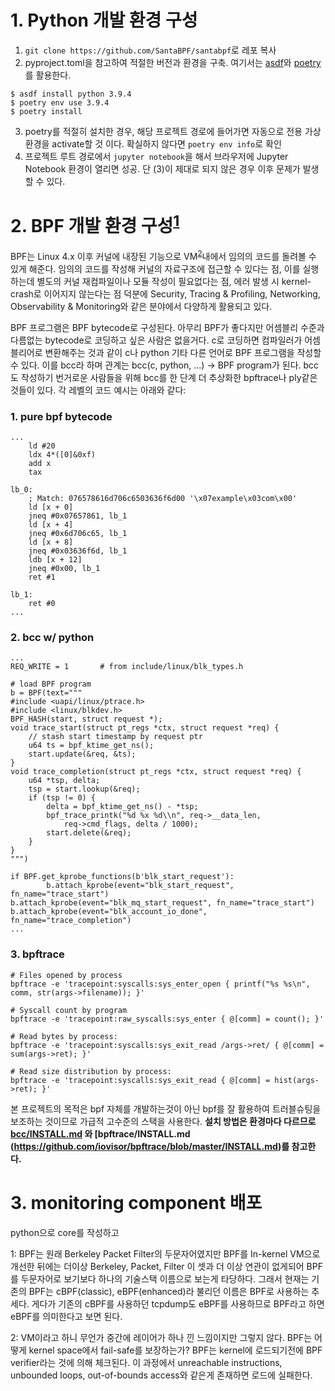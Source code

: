 # 1. Python 개발 환경 구성
1. `git clone https://github.com/SantaBPF/santabpf`로 레포 복사
2. pyproject.toml을 참고하여 적절한 버전과 환경을 구축. 여기서는 [asdf](https://github.com/asdf-vm/asdf)와 [poetry](https://github.com/python-poetry/poetry)를 활용한다.
```
$ asdf install python 3.9.4
$ poetry env use 3.9.4
$ poetry install
```
3. poetry를 적절히 설치한 경우, 해당 프로젝트 경로에 들어가면 자동으로 전용 가상 환경을 activate할 것 이다. 확실하지 않다면 `poetry env info`로 확인
4. 프로젝트 루트 경로에서 `jupyter notebook`을 해서 브라우저에 Jupyter Notebook 환경이 열리면 성공. 단 (3)이 제대로 되지 않은 경우 이후 문제가 발생할 수 있다.

# 2. BPF 개발 환경 구성<sup>[1](#footnote-bpf)</sup>
BPF는 Linux 4.x 이후 커널에 내장된 기능으로 VM<sup>[2](#footnote-vm)</sup>내에서 임의의 코드를 돌려볼 수 있게 해준다.
임의의 코드를 작성해 커널의 자료구조에 접근할 수 있다는 점, 이를 실행하는데 별도의 커널 재컴파일이나 모듈 작성이 필요없다는 점, 에러 발생 시 kernel-crash로 이어지지 않는다는 점
덕분에 Security, Tracing & Profiling, Networking, Observability & Monitoring와 같은 분야에서 다양하게 활용되고 있다.

BPF 프로그램은 BPF bytecode로 구성된다. 아무리 BPF가 좋다지만 어셈블리 수준과 다름없는 bytecode로 코딩하고 싶은 사람은 없을거다. c로 코딩하면 컴파일러가 어셈블리어로 변환해주는 것과 같이
c나 python 기타 다른 언어로 BPF 프로그램을 작성할 수 있다. 이를 bcc라 하며 관계는 bcc(c, python, ...) -> BPF program가 된다. bcc도 작성하기 번거로운 사람들을 위해 bcc를 한 단계 더 추상화한
bpftrace나 ply같은 것들이 있다. 각 레벨의 코드 예시는 아래와 같다:

### 1. pure bpf bytecode
```
...
    ld #20
    ldx 4*([0]&0xf)
    add x
    tax

lb_0:
    ; Match: 076578616d706c6503636f6d00 '\x07example\x03com\x00'
    ld [x + 0]
    jneq #0x07657861, lb_1
    ld [x + 4]
    jneq #0x6d706c65, lb_1
    ld [x + 8]
    jneq #0x03636f6d, lb_1
    ldb [x + 12]
    jneq #0x00, lb_1
    ret #1

lb_1:
    ret #0
...
```


### 2. bcc w/ python
```
...
REQ_WRITE = 1		# from include/linux/blk_types.h

# load BPF program
b = BPF(text="""
#include <uapi/linux/ptrace.h>
#include <linux/blkdev.h>
BPF_HASH(start, struct request *);
void trace_start(struct pt_regs *ctx, struct request *req) {
	// stash start timestamp by request ptr
	u64 ts = bpf_ktime_get_ns();
	start.update(&req, &ts);
}
void trace_completion(struct pt_regs *ctx, struct request *req) {
	u64 *tsp, delta;
	tsp = start.lookup(&req);
	if (tsp != 0) {
		delta = bpf_ktime_get_ns() - *tsp;
		bpf_trace_printk("%d %x %d\\n", req->__data_len,
		    req->cmd_flags, delta / 1000);
		start.delete(&req);
	}
}
""")

if BPF.get_kprobe_functions(b'blk_start_request'):
        b.attach_kprobe(event="blk_start_request", fn_name="trace_start")
b.attach_kprobe(event="blk_mq_start_request", fn_name="trace_start")
b.attach_kprobe(event="blk_account_io_done", fn_name="trace_completion")
...
```

### 3. bpftrace
```
# Files opened by process
bpftrace -e 'tracepoint:syscalls:sys_enter_open { printf("%s %s\n", comm, str(args->filename)); }'

# Syscall count by program
bpftrace -e 'tracepoint:raw_syscalls:sys_enter { @[comm] = count(); }'

# Read bytes by process:
bpftrace -e 'tracepoint:syscalls:sys_exit_read /args->ret/ { @[comm] = sum(args->ret); }'

# Read size distribution by process:
bpftrace -e 'tracepoint:syscalls:sys_exit_read { @[comm] = hist(args->ret); }'
```

본 프로젝트의 목적은 bpf 자체를 개발하는것이 아닌 bpf를 잘 활용하여 트러블슈팅을 보조하는 것이므로 가급적 고수준의 스택을 사용한다.
**설치 방법은 환경마다 다르므로 [bcc/INSTALL.md](https://github.com/iovisor/bcc/blob/master/INSTALL.md) 와 [bpftrace/INSTALL.md (https://github.com/iovisor/bpftrace/blob/master/INSTALL.md)를 참고한다.**

# 3. monitoring component 배포
python으로 core를 작성하고 

<a name="footnote-bpf">1</a>: BPF는 원래 Berkeley Packet Filter의 두문자어였지만 BPF를 In-kernel VM으로 개선한 뒤에는 더이상 Berkeley, Packet, Filter 이 셋과 더 이상 연관이 없게되어
BPF를 두문자어로 보기보다 하나의 기술스택 이름으로 보는게 타당하다. 그래서 현재는 기존의 BPF는 cBPF(classic), eBPF(enhanced)라 불리던 이름은 BPF로 사용하는 추세다. 게다가 기존의 cBPF를 사용하던
tcpdump도 eBPF를 사용하므로 BPF라고 하면 eBPF를 의미한다고 보면 된다.

<a name="footnote-vm">2</a>: VM이라고 하니 무언가 중간에 레이어가 하나 낀 느낌이지만 그렇지 않다. BPF는 어떻게 kernel space에서 fail-safe를 보장하는가? BPF는
kernel에 로드되기전에 BPF verifier라는 것에 의해 체크된다. 이 과정에서 unreachable instructions, unbounded loops, out-of-bounds access와 같은게 존재하면 로드에 실패한다.
